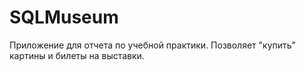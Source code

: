 # SQLMuseum
Приложение для отчета по учебной практики. Позволяет "купить" картины и билеты на выставки.
